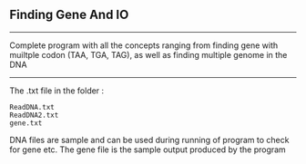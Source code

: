 ## Finding Gene And IO

- - - -

Complete program with all the concepts ranging from finding gene with muiltple codon (TAA, TGA, TAG), as well as finding multiple genome in the DNA 

- - - -

The .txt file in the folder :

    ReadDNA.txt
    ReadDNA2.txt
    gene.txt
    
 DNA files are sample and can be used during running of program to check for gene etc. The gene file is the sample output produced by the program
